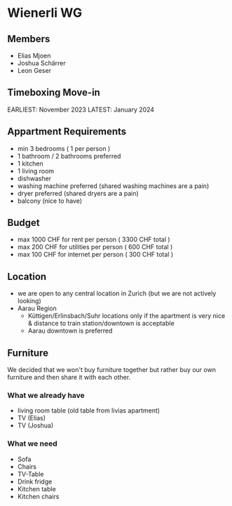 # Wienerli WG

## Members

- Elias Mjoen
- Joshua Schärrer
- Leon Geser

## Timeboxing Move-in

EARLIEST: November 2023
LATEST: January 2024

## Appartment Requirements

- min 3 bedrooms ( 1 per person )
- 1 bathroom / 2 bathrooms preferred
- 1 kitchen
- 1 living room
- dishwasher
- washing machine preferred (shared washing machines are a pain)
- dryer preferred (shared dryers are a pain)
- balcony (nice to have)

## Budget

- max 1000 CHF for rent per person ( 3300 CHF total )
- max 200 CHF for utilities per person ( 600 CHF total )
- max 100 CHF for internet per person ( 300 CHF total )

## Location

- we are open to any central location in Zurich (but we are not actively looking)
- Aarau Region
  - Küttigen/Erlinsbach/Suhr locations only if the apartment is very nice & distance to train station/downtown is acceptable
  - Aarau downtown is preferred

## Furniture

We decided that we won't buy furniture together but rather buy our own furniture and then share it with each other.

### What we already have

- living room table (old table from livias apartment)
- TV (Elias)
- TV (Joshua)

### What we need

- Sofa
- Chairs
- TV-Table
- Drink fridge
- Kitchen table
- Kitchen chairs
